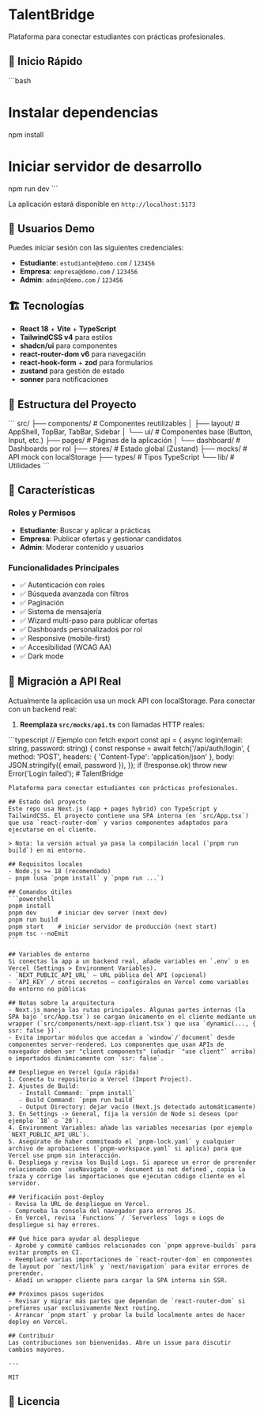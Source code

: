 # TalentBridge

Plataforma para conectar estudiantes con prácticas profesionales.

## 🚀 Inicio Rápido

\`\`\`bash
# Instalar dependencias
npm install

# Iniciar servidor de desarrollo
npm run dev
\`\`\`

La aplicación estará disponible en `http://localhost:5173`

## 👥 Usuarios Demo

Puedes iniciar sesión con las siguientes credenciales:

- **Estudiante**: `estudiante@demo.com` / `123456`
- **Empresa**: `empresa@demo.com` / `123456`
- **Admin**: `admin@demo.com` / `123456`

## 🏗️ Tecnologías

- **React 18** + **Vite** + **TypeScript**
- **TailwindCSS v4** para estilos
- **shadcn/ui** para componentes
- **react-router-dom v6** para navegación
- **react-hook-form** + **zod** para formularios
- **zustand** para gestión de estado
- **sonner** para notificaciones

## 📁 Estructura del Proyecto

\`\`\`
src/
├── components/       # Componentes reutilizables
│   ├── layout/      # AppShell, TopBar, TabBar, Sidebar
│   └── ui/          # Componentes base (Button, Input, etc.)
├── pages/           # Páginas de la aplicación
│   └── dashboard/   # Dashboards por rol
├── stores/          # Estado global (Zustand)
├── mocks/           # API mock con localStorage
├── types/           # Tipos TypeScript
└── lib/             # Utilidades
\`\`\`

## 🎯 Características

### Roles y Permisos
- **Estudiante**: Buscar y aplicar a prácticas
- **Empresa**: Publicar ofertas y gestionar candidatos
- **Admin**: Moderar contenido y usuarios

### Funcionalidades Principales
- ✅ Autenticación con roles
- ✅ Búsqueda avanzada con filtros
- ✅ Paginación
- ✅ Sistema de mensajería
- ✅ Wizard multi-paso para publicar ofertas
- ✅ Dashboards personalizados por rol
- ✅ Responsive (mobile-first)
- ✅ Accesibilidad (WCAG AA)
- ✅ Dark mode

## 🔄 Migración a API Real

Actualmente la aplicación usa un mock API con localStorage. Para conectar con un backend real:

1. **Reemplaza `src/mocks/api.ts`** con llamadas HTTP reales:

\`\`\`typescript
// Ejemplo con fetch
export const api = {
  async login(email: string, password: string) {
    const response = await fetch('/api/auth/login', {
      method: 'POST',
      headers: { 'Content-Type': 'application/json' },
      body: JSON.stringify({ email, password }),
    });
    if (!response.ok) throw new Error('Login failed');
    # TalentBridge

    Plataforma para conectar estudiantes con prácticas profesionales.

    ## Estado del proyecto
    Este repo usa Next.js (app + pages hybrid) con TypeScript y TailwindCSS. El proyecto contiene una SPA interna (en `src/App.tsx`) que usa `react-router-dom` y varios componentes adaptados para ejecutarse en el cliente.

    > Nota: la versión actual ya pasa la compilación local (`pnpm run build`) en mi entorno.

    ## Requisitos locales
    - Node.js >= 18 (recomendado)
    - pnpm (usa `pnpm install` y `pnpm run ...`)

    ## Comandos útiles
    ```powershell
    pnpm install
    pnpm dev      # iniciar dev server (next dev)
    pnpm run build
    pnpm start    # iniciar servidor de producción (next start)
    pnpm tsc --noEmit
    ```

    ## Variables de entorno
    Si conectas la app a un backend real, añade variables en `.env` o en Vercel (Settings > Environment Variables).
    - `NEXT_PUBLIC_API_URL` — URL pública del API (opcional)
    - `API_KEY` / otros secretos — configúralos en Vercel como variables de entorno no públicas

    ## Notas sobre la arquitectura
    - Next.js maneja las rutas principales. Algunas partes internas (la SPA bajo `src/App.tsx`) se cargan únicamente en el cliente mediante un wrapper (`src/components/next-app-client.tsx`) que usa `dynamic(..., { ssr: false })`.
    - Evita importar módulos que accedan a `window`/`document` desde componentes server-rendered. Los componentes que usan APIs de navegador deben ser "client components" (añadir `"use client"` arriba) o importados dinámicamente con `ssr: false`.

    ## Despliegue en Vercel (guía rápida)
    1. Conecta tu repositorio a Vercel (Import Project).
    2. Ajustes de Build:
       - Install Command: `pnpm install`
       - Build Command: `pnpm run build`
       - Output Directory: dejar vacío (Next.js detectado automáticamente)
    3. En Settings -> General, fija la versión de Node si deseas (por ejemplo `18` o `20`).
    4. Environment Variables: añade las variables necesarias (por ejemplo `NEXT_PUBLIC_API_URL`).
    5. Asegúrate de haber commiteado el `pnpm-lock.yaml` y cualquier archivo de aprobaciones (`pnpm-workspace.yaml` si aplica) para que Vercel use pnpm sin interacción.
    6. Despliega y revisa los Build Logs. Si aparece un error de prerender relacionado con `useNavigate` o `document is not defined`, copia la traza y corrige las importaciones que ejecutan código cliente en el servidor.

    ## Verificación post-deploy
    - Revisa la URL de despliegue en Vercel.
    - Comprueba la consola del navegador para errores JS.
    - En Vercel, revisa `Functions` / `Serverless` logs o Logs de despliegue si hay errores.

    ## Qué hice para ayudar al despliegue
    - Aprobé y commité cambios relacionados con `pnpm approve-builds` para evitar prompts en CI.
    - Reemplacé varias importaciones de `react-router-dom` en componentes de layout por `next/link` y `next/navigation` para evitar errores de prerender.
    - Añadí un wrapper cliente para cargar la SPA interna sin SSR.

    ## Próximos pasos sugeridos
    - Revisar y migrar más partes que dependan de `react-router-dom` si prefieres usar exclusivamente Next routing.
    - Arrancar `pnpm start` y probar la build localmente antes de hacer deploy en Vercel.

    ## Contribuir
    Las contribuciones son bienvenidas. Abre un issue para discutir cambios mayores.

    ---

    MIT
## 📄 Licencia
